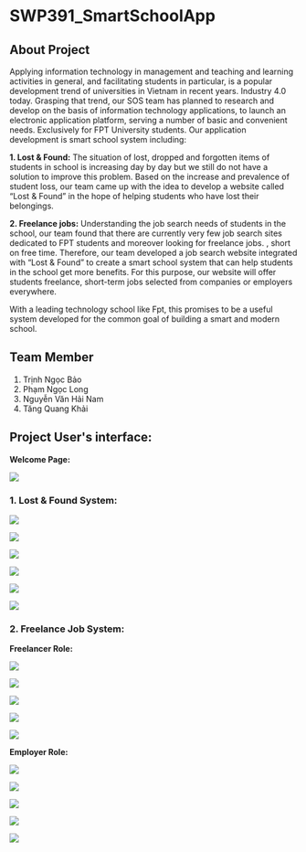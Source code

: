 # SWP391_SmartSchoolApp

## About Project
Applying information technology in management and teaching and learning activities in general, and facilitating students in particular, is a popular development trend of universities in Vietnam in recent years. Industry 4.0 today. Grasping that trend, our SOS team has planned to research and develop on the basis of information technology applications, to launch an electronic application platform, serving a number of basic and convenient needs. Exclusively for FPT University students. Our application development is smart school system including:

**1. Lost & Found:** The situation of lost, dropped and forgotten items of students in school is increasing day by day but we still do not have a solution to improve this problem. Based on the increase and prevalence of student loss, our team came up with the idea to develop a website called “Lost & Found” in the hope of helping students who have lost their belongings.

**2. Freelance jobs:** Understanding the job search needs of students in the school, our team found that there are currently very few job search sites dedicated to FPT students and moreover looking for freelance jobs. , short on free time. Therefore, our team developed a job search website integrated with “Lost & Found” to create a smart school system that can help students in the school get more benefits. For this purpose, our website will offer students freelance, short-term jobs selected from companies or employers everywhere.

With a leading technology school like Fpt, this promises to be a useful system developed for the common goal of building a smart and modern school.
## Team Member
1. Trịnh Ngọc Bảo
2. Phạm Ngọc Long
3. Nguyễn Văn Hải Nam
4. Tăng Quang Khải

## Project User's interface:
**Welcome Page:**

![](img/WelcomePage.png)

### 1. Lost & Found System:
![](img/LostAndFoundLogin.png)

![](img/LostAndFoundHome.png)

![](img/LostAndFoundHome1.png)

![](img/LostAndFoundUpload.png)

![](img/LostAndFoundList.png)

![](img/LostAndFoundPost.png)

### 2. Freelance Job System:
**Freelancer Role:**

![](img/FreelancerLogin.png)

![](img/FreelancerHome.png)

![](img/FreelanceCategory.png)

![](img/FreelancePost.png)

![](img/FreelancerJob.png)

**Employer Role:**

![](img/EmployerUpload.png)

![](img/EmployerJobManagement.png)

![](img/EmployerApproveFreelancer.png)

![](img/EmployerManageFreelancer.png)

![](img/EmployerDashboard.png)

